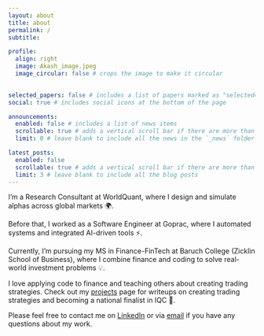 ```yaml
---
layout: about
title: about
permalink: /
subtitle: 

profile:
  align: right
  image: Akash_image.jpeg
  image_circular: false # crops the image to make it circular
  

selected_papers: false # includes a list of papers marked as "selected={true}"
social: true # includes social icons at the bottom of the page

announcements:
  enabled: false # includes a list of news items
  scrollable: true # adds a vertical scroll bar if there are more than 3 news items
  limit: 0 # leave blank to include all the news in the `_news` folder

latest_posts:
  enabled: false
  scrollable: true # adds a vertical scroll bar if there are more than 3 new posts items
  limit: 3 # leave blank to include all the blog posts
---
```


I’m a Research Consultant at WorldQuant, where I design and simulate alphas across global markets 🌍.

Before that, I worked as a Software Engineer at Goprac, where I automated systems and integrated AI-driven tools ⚡.

Currently, I’m pursuing my MS in Finance-FinTech at Baruch College (Zicklin School of Business), where I combine finance and coding to solve real-world investment problems 💡.

I love applying code to finance and teaching others about creating trading strategies. Check out my [projects](/projects/) page for writeups on creating trading strategies and becoming a national finalist in IQC 🚀.

Please feel free to contact me on [LinkedIn](https://www.linkedin.com/in/karmakarakash659/) or via [email](mailto:glazar.karmakarakash659@gmail.com) if you have any questions about my work.


<!--  [Font Awesome icons](https://fontawesome.com/)  [Academicons](https://jpswalsh.github.io/academicons/) -->
